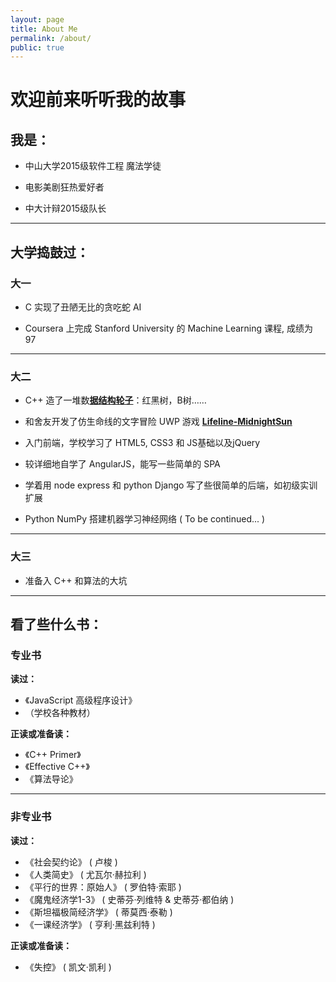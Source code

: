 ```yaml
---
layout: page
title: About Me
permalink: /about/
public: true
---
```


# 欢迎前来听听我的故事

## 我是：

* 中山大学2015级软件工程 魔法学徒

* 电影美剧狂热爱好者

* 中大计辩2015级队长

---

## 大学捣鼓过：

### 大一

* C 实现了丑陋无比的贪吃蛇 AI

* Coursera 上完成 Stanford University 的 Machine Learning 课程, 成绩为 97

---

### 大二

* C++ 造了一堆数[**据结构轮子**](https://github.com/qyb225/DSA/tree/master/inc)：红黑树，B树……

* 和舍友开发了仿生命线的文字冒险 UWP 游戏 [**Lifeline-MidnightSun**](https://github.com/qyb225/MidnightSun)

* 入门前端，学校学习了 HTML5, CSS3 和 JS基础以及jQuery

* 较详细地自学了 AngularJS，能写一些简单的 SPA

* 学着用 node express 和 python Django 写了些很简单的后端，如初级实训扩展

* Python NumPy 搭建机器学习神经网络 ( To be continued... )

---

### 大三

* 准备入 C++ 和算法的大坑

---

## 看了些什么书：

### 专业书

**读过：**

* 《JavaScript 高级程序设计》
*  （学校各种教材）

**正读或准备读：**

* 《C++ Primer》
* 《Effective C++》
* 《算法导论》

---

### 非专业书

**读过：**

* 《社会契约论》 ( 卢梭 )
* 《人类简史》 ( 尤瓦尔·赫拉利 )
* 《平行的世界：原始人》 ( 罗伯特·索耶 )
* 《魔鬼经济学1-3》 ( 史蒂芬·列维特 & 史蒂芬·都伯纳 )
* 《斯坦福极简经济学》 ( 蒂莫西·泰勒 )
* 《一课经济学》 ( 亨利·黑兹利特 )

**正读或准备读：**

* 《失控》 ( 凯文·凯利 )
